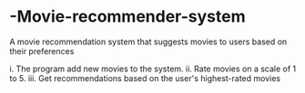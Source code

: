 # -Movie-recommender-system
A movie recommendation system that suggests movies to users based on their preferences

i. The program  add new movies to the system.
ii. Rate movies on a scale of 1 to 5.
iii. Get recommendations based on the user's highest-rated movies 
